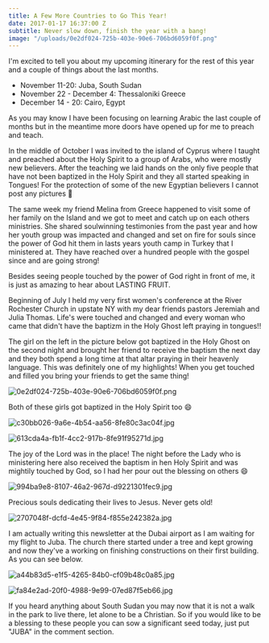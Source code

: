 ```yaml
---
title: A Few More Countries to Go This Year!
date: 2017-01-17 16:37:00 Z
subtitle: Never slow down, finish the year with a bang!
image: "/uploads/0e2df024-725b-403e-90e6-706bd6059f0f.png"
---
```


I'm excited to tell you about my upcoming itinerary for the rest of this year and a couple of things about the last months.

* November 11-20: Juba, South Sudan
* November 22 - December 4: Thessaloniki Greece
* December 14 - 20: Cairo, Egypt

As you may know I have been focusing on learning Arabic the last couple of months but in the meantime more doors have opened up for me to preach and teach.

In the middle of October I was invited to the island of Cyprus where I taught and preached about the Holy Spirit to a group of Arabs, who were mostly new believers. After the teaching we laid hands on the only five people that have not been baptized in the Holy Spirit and they all started speaking in Tongues! For the protection of some of the new Egyptian believers I cannot post any pictures 🙁

The same week my friend Melina from Greece happened to visit some of her family on the Island and we got to meet and catch up on each others ministries. She shared soulwinning testimonies from the past year and how her youth group was impacted and changed and set on fire for souls since the power of God hit them in lasts years youth camp in Turkey that I ministered at. They have reached over a hundred people with the gospel since and are going strong! 

Besides seeing people touched by the power of God right in front of me, it is just as amazing to hear about LASTING FRUIT.

Beginning of July I held my very first women's conference at the River Rochester Church in upstate NY with my dear friends pastors Jeremiah and Julia Thomas. Life's were touched and changed and every woman who came that didn't have the baptizm in the Holy Ghost left praying in tongues!!

The girl on the left in the picture below got baptized in the Holy Ghost on the second night and brought her friend to receive the baptism the next day and they both spend a long time at that altar praying in their heavenly language. This was definitely one of my highlights! When you get touched and filled you bring your friends to get the same thing!

![0e2df024-725b-403e-90e6-706bd6059f0f.png](/uploads/0e2df024-725b-403e-90e6-706bd6059f0f.png)

Both of these girls got baptized in the Holy Spirit too 😄

![c30bb026-9a6e-4b54-aa56-8fe80c3ac04f.jpg](/uploads/c30bb026-9a6e-4b54-aa56-8fe80c3ac04f.jpg)

![613cda4a-fb1f-4cc2-917b-8fe91f95271d.jpg](/uploads/613cda4a-fb1f-4cc2-917b-8fe91f95271d.jpg)

The joy of the Lord was in the place! The night before the Lady who is ministering here also received the baptism in hen Holy Spirit and was mightily touched by God, so I had her pour out the blessing on others 😄

![994ba9e8-8107-46a2-967d-d9221301fec9.jpg](/uploads/994ba9e8-8107-46a2-967d-d9221301fec9.jpg)

Precious souls dedicating their lives to Jesus. Never gets old!

![2707048f-dcfd-4e45-9f84-f855e242382a.jpg](/uploads/2707048f-dcfd-4e45-9f84-f855e242382a.jpg)

I am actually writing this newsletter at the Dubai airport as I am waiting for my flight to Juba. The church there started under a tree and kept growing and now they've a working on finishing constructions on their first building. As you can see below. 

![a44b83d5-e1f5-4265-84b0-cf09b48c0a85.jpg](/uploads/a44b83d5-e1f5-4265-84b0-cf09b48c0a85.jpg)

![fa84e2ad-20f0-4988-9e99-07ed87f5eb66.jpg](/uploads/fa84e2ad-20f0-4988-9e99-07ed87f5eb66.jpg)

If you heard anything about South Sudan you may now that it is not a walk in the park to live there, let alone to be a Christian. So if you would like to be a blessing to these people you can sow a significant seed today, just put "JUBA" in the comment section.